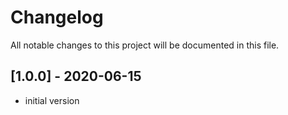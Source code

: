 # Changelog
All notable changes to this project will be documented in this file.

## [1.0.0] - 2020-06-15

- initial version
